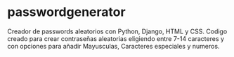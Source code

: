 # passwordgenerator
Creador de passwords aleatorios con Python, Django, HTML y CSS.
Codigo creado para crear contraseñas aleatorias eligiendo entre 7-14 caracteres y con opciones para añadir Mayusculas, Caracteres especiales y numeros.
